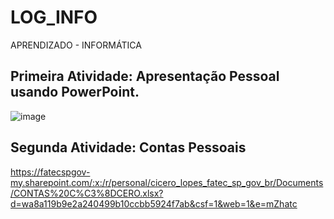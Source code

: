 # LOG_INFO
APRENDIZADO - INFORMÁTICA

## Primeira Atividade: Apresentação Pessoal usando PowerPoint. 
![image](https://github.com/user-attachments/assets/55edd754-e0c2-4e23-9353-285c9339afee)
## Segunda Atividade: Contas Pessoais
https://fatecspgov-my.sharepoint.com/:x:/r/personal/cicero_lopes_fatec_sp_gov_br/Documents/CONTAS%20C%C3%8DCERO.xlsx?d=wa8a119b9e2a240499b10ccbb5924f7ab&csf=1&web=1&e=mZhatc
 

